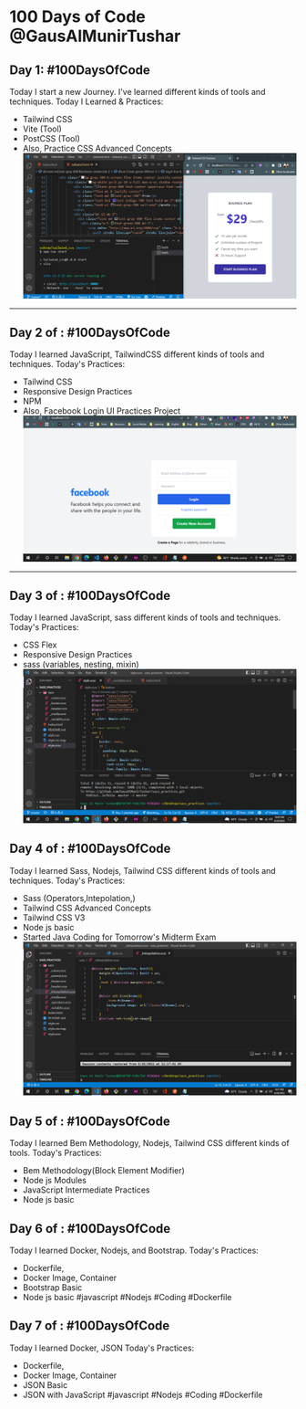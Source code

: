 # 100 Days of Code @GausAlMunirTushar
## Day 1: #100DaysOfCode
Today I start a new Journey. I've learned different kinds of tools and techniques. 
Today I Learned & Practices:
- Tailwind CSS
- Vite (Tool)
- PostCSS (Tool)
- Also, Practice CSS Advanced Concepts
![Day 1 Learned](./images/day-1/days-1.png)

---
## Day 2 of : #100DaysOfCode
Today I learned JavaScript, TailwindCSS different kinds of tools and techniques. 
Today's Practices:
- Tailwind CSS 
- Responsive Design Practices
- NPM
- Also, Facebook Login UI Practices Project
![Day 2 Project](./images/day-2/day-2.png)

---
## Day 3 of : #100DaysOfCode
Today I learned JavaScript, sass different kinds of tools and techniques. 
Today's Practices:
- CSS Flex
- Responsive Design Practices
- sass (variables, nesting, mixin)
![Day 2 Project](./images/day-3/day-3.png)

## Day 4 of : #100DaysOfCode
Today I learned Sass, Nodejs, Tailwind CSS different kinds of tools and techniques. 
Today's Practices:
- Sass (Operators,Intepolation,)
- Tailwind CSS Advanced Concepts
- Tailwind CSS V3
- Node js basic
- Started Java Coding for Tomorrow's Midterm Exam
![Day 2 Project](./images/day-4/day-4.png)

## Day 5 of : #100DaysOfCode
Today I learned Bem Methodology, Nodejs, Tailwind CSS different kinds of tools. 
Today's Practices:
- Bem Methodology(Block Element Modifier)
- Node js Modules
- JavaScript Intermediate Practices
- Node js basic
## Day 6 of : #100DaysOfCode
Today I learned Docker, Nodejs, and Bootstrap. 
Today's Practices:
- Dockerfile, 
- Docker Image, Container 
- Bootstrap Basic
- Node js basic
#javascript #Nodejs #Coding #Dockerfile

## Day 7 of : #100DaysOfCode
Today I learned Docker, JSON 
Today's Practices:
- Dockerfile, 
- Docker Image, Container 
- JSON Basic
- JSON with JavaScript
#javascript #Nodejs #Coding #Dockerfile
